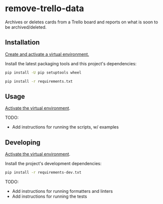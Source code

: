 # remove-trello-data

Archives or deletes cards from a Trello board and reports on what is soon to be archived/deleted.

## Installation

[Create and activate a virtual environment.](https://packaging.python.org/guides/installing-using-pip-and-virtual-environments/)

Install the latest packaging tools and this project's dependencies:

```sh
pip install -U pip setuptools wheel

pip install -r requirements.txt
```

## Usage

[Activate the virtual environment](https://packaging.python.org/guides/installing-using-pip-and-virtual-environments/#activating-a-virtual-environment).

TODO:

- Add instructions for running the scripts, w/ examples

## Developing

[Activate the virtual environment](https://packaging.python.org/guides/installing-using-pip-and-virtual-environments/#activating-a-virtual-environment).

Install the project's development dependencies:

```sh
pip install -r requirements-dev.txt
```

TODO:

- Add instructions for running formatters and linters
- Add instructions for running the tests
